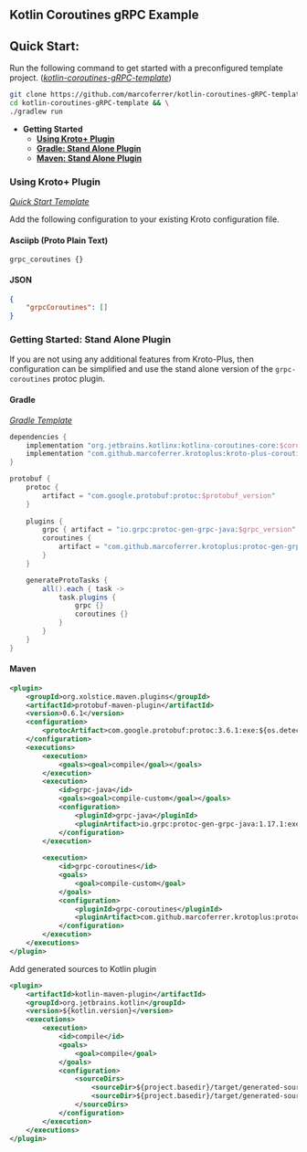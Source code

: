 ## Kotlin Coroutines gRPC Example


## Quick Start: 
Run the following command to get started with a preconfigured template project. (_[kotlin-coroutines-gRPC-template](https://github.com/marcoferrer/kotlin-coroutines-gRPC-template)_)
```bash
git clone https://github.com/marcoferrer/kotlin-coroutines-gRPC-template && \
cd kotlin-coroutines-gRPC-template && \
./gradlew run 
```
* **Getting Started**
  * **[Using Kroto+ Plugin](https://github.com/marcoferrer/kroto-plus/tree/master/example-grpc-client-server#using-kroto-plugin)**
  * **[Gradle: Stand Alone Plugin](https://github.com/marcoferrer/kroto-plus/tree/master/example-grpc-client-server#gradle)**
  * **[Maven: Stand Alone Plugin](https://github.com/marcoferrer/kroto-plus/tree/master/example-grpc-client-server#maven)**

### Using Kroto+ Plugin
_[Quick Start Template](https://github.com/marcoferrer/kotlin-coroutines-gRPC-template/tree/kroto-plus-template)_

Add the following configuration to your existing Kroto configuration file.

#### Asciipb (Proto Plain Text)
```asciipb
grpc_coroutines {}
```
#### JSON
```json
{
    "grpcCoroutines": []
}
```


### Getting Started: Stand Alone Plugin
If you are not using any additional features from Kroto-Plus, then configuration can be simplified and use the stand alone version of the ```grpc-coroutines``` protoc plugin.

#### Gradle 
_[Gradle Template](https://github.com/marcoferrer/kotlin-coroutines-gRPC-template)_
```groovy
dependencies {
    implementation "org.jetbrains.kotlinx:kotlinx-coroutines-core:$coroutines_version"
    implementation "com.github.marcoferrer.krotoplus:kroto-plus-coroutines:$krotoplus_version"
}

protobuf {
    protoc { 
        artifact = "com.google.protobuf:protoc:$protobuf_version"
    }
    
    plugins {
        grpc { artifact = "io.grpc:protoc-gen-grpc-java:$grpc_version" }
        coroutines {
            artifact = "com.github.marcoferrer.krotoplus:protoc-gen-grpc-coroutines:$krotoplus_version:jvm8@jar"
        }
    }

    generateProtoTasks {
        all().each { task ->
            task.plugins {
                grpc {}
                coroutines {}
            }
        }
    }
}
```
#### Maven
```xml
<plugin>
    <groupId>org.xolstice.maven.plugins</groupId>
    <artifactId>protobuf-maven-plugin</artifactId>
    <version>0.6.1</version>
    <configuration>
        <protocArtifact>com.google.protobuf:protoc:3.6.1:exe:${os.detected.classifier}</protocArtifact>
    </configuration>
    <executions>
        <execution>
            <goals><goal>compile</goal></goals>
        </execution>
        <execution>
            <id>grpc-java</id>
            <goals><goal>compile-custom</goal></goals>
            <configuration>
                <pluginId>grpc-java</pluginId>
                <pluginArtifact>io.grpc:protoc-gen-grpc-java:1.17.1:exe:${os.detected.classifier}</pluginArtifact>
            </configuration>
        </execution>
       
        <execution>
            <id>grpc-coroutines</id>
            <goals>
                <goal>compile-custom</goal>
            </goals>
            <configuration>
                <pluginId>grpc-coroutines</pluginId>
                <pluginArtifact>com.github.marcoferrer.krotoplus:protoc-gen-grpc-coroutines:0.2.2-RC2:jar:jvm8</pluginArtifact>
            </configuration>
        </execution>
    </executions>
</plugin>

```
Add generated sources to Kotlin plugin
```xml
<plugin>
    <artifactId>kotlin-maven-plugin</artifactId>
    <groupId>org.jetbrains.kotlin</groupId>
    <version>${kotlin.version}</version>
    <executions>
        <execution>
            <id>compile</id>
            <goals>
                <goal>compile</goal>
            </goals>
            <configuration>
                <sourceDirs>
                    <sourceDir>${project.basedir}/target/generated-sources/protobuf/grpc-java</sourceDir>
                    <sourceDir>${project.basedir}/target/generated-sources/protobuf/grpc-coroutines</sourceDir>
                </sourceDirs>
            </configuration>
        </execution>
    </executions>
</plugin>
```
